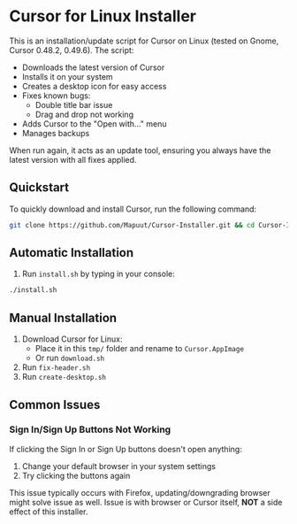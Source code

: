 # Cursor for Linux Installer

This is an installation/update script for Cursor on Linux (tested on Gnome, Cursor 0.48.2, 0.49.6). The script:

- Downloads the latest version of Cursor
- Installs it on your system
- Creates a desktop icon for easy access
- Fixes known bugs:
  - Double title bar issue
  - Drag and drop not working
- Adds Cursor to the "Open with..." menu
- Manages backups

When run again, it acts as an update tool, ensuring you always have the latest version with all fixes applied.

## Quickstart

To quickly download and install Cursor, run the following command:

```sh
git clone https://github.com/Mapuut/Cursor-Installer.git && cd Cursor-Installer && ./install.sh
```

## Automatic Installation

1. Run `install.sh` by typing in your console:

```sh
./install.sh
```

## Manual Installation

1. Download Cursor for Linux:
   - Place it in this `tmp/` folder and rename to `Cursor.AppImage`
   - Or run `download.sh`
2. Run `fix-header.sh`
3. Run `create-desktop.sh`

## Common Issues

### Sign In/Sign Up Buttons Not Working

If clicking the Sign In or Sign Up buttons doesn't open anything:

1. Change your default browser in your system settings
2. Try clicking the buttons again

This issue typically occurs with Firefox, updating/downgrading browser might solve issue as well. Issue is with browser or Cursor itself, **NOT** a side effect of this installer.

